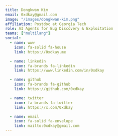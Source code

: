 ```yaml
---
title: Dongkwan Kim
email: 0xdkay@gmail.com
image: "/images/dongkwan-kim.png"
affiliation: Postdoc at Georgia Tech
role: AI Agents for Bug Discovery & Exploitation
teams: ["multilang"]
social:
  - name: www
    icon: fa-solid fa-house
    link: https://0xdkay.me

  - name: linkedin
    icon: fa-brands fa-linkedin
    link: https://www.linkedin.com/in/0xdkay

  - name: github
    icon: fa-brands fa-github
    link: https://github.com/0xdkay

  - name: twitter
    icon: fa-brands fa-twitter
    link: https://x.com/0xdkay

  - name: email
    icon: fa-solid fa-envelope
    link: mailto:0xdkay@gmail.com
---
```

